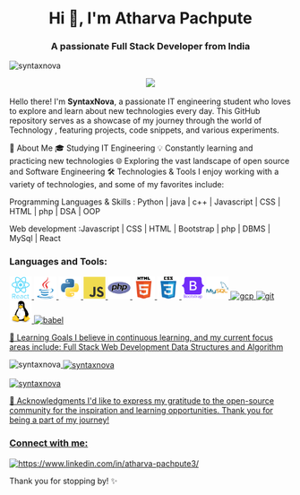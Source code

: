 <h1 align="center">Hi 👋, I'm Atharva Pachpute</h1>
<h3 align="center">A passionate Full Stack Developer from India</h3>
<p align="left"> <img src="https://komarev.com/ghpvc/?username=syntaxnova&label=Profile%20views&color=0e75b6&style=flat" alt="syntaxnova" /> </p>
<p align="center"><img src="https://user-images.githubusercontent.com/74038190/235224431-e8c8c12e-6826-47f1-89fb-2ddad83b3abf.gif"></p>

<p>Hello there! I'm <b>SyntaxNova</b>, a passionate IT engineering student who loves to explore and learn about new technologies every day. This GitHub repository serves as a showcase of my journey through the world of Technology , featuring projects, code snippets, and various experiments.</p>

🚀 About Me
🎓 Studying IT Engineering
💡 Constantly learning and practicing new technologies
🌐 Exploring the vast landscape of open source and Software Engineering 
🛠️ Technologies & Tools
I enjoy working with a variety of technologies, and some of my favorites include:
<p>Programming Languages & Skills : Python | java | c++ | Javascript | CSS | HTML | php | DSA | OOP </p>
<p>Web development :Javascript | CSS | HTML | Bootstrap | php | DBMS | MySql | React </p>
<h3 align="left">Languages and Tools:</h3>
<p align="left">
    <!-- reactjs -->
    <a href="https://reactjs.org/" target="_blank" rel="noreferrer"> <img
            src="https://raw.githubusercontent.com/devicons/devicon/master/icons/react/react-original-wordmark.svg"
            alt="react" width="40" height="40" />
    </a>
    <!-- java -->
    <a href="https://www.java.com" target="_blank" rel="noreferrer">
        <img src="https://raw.githubusercontent.com/devicons/devicon/master/icons/java/java-original.svg" alt="java"
            width="40" height="40" />
    </a>
    <!-- python -->
    <a href="https://www.python.org" target="_blank" rel="noreferrer">
        <img src="https://raw.githubusercontent.com/devicons/devicon/master/icons/python/python-original.svg"
            alt="python" width="40" height="40" />
    </a>
    <!-- js -->
    <a href="https://developer.mozilla.org/en-US/docs/Web/JavaScript" target="_blank" rel="noreferrer"> <img
            src="https://raw.githubusercontent.com/devicons/devicon/master/icons/javascript/javascript-original.svg"
            alt="javascript" width="40" height="40" />
    </a>
    <!-- php -->
    <a href="https://www.php.net" target="_blank" rel="noreferrer">
        <img src="https://raw.githubusercontent.com/devicons/devicon/master/icons/php/php-original.svg" alt="php"
            width="40" height="40" />
    </a>
    <!-- html5 -->
    <a href="https://www.w3.org/html/" target="_blank" rel="noreferrer"> <img
            src="https://raw.githubusercontent.com/devicons/devicon/master/icons/html5/html5-original-wordmark.svg"
            alt="html5" width="40" height="40" />
    </a>
    <!-- css3 -->
    <a href="https://www.w3schools.com/css/" target="_blank" rel="noreferrer"> <img
            src="https://raw.githubusercontent.com/devicons/devicon/master/icons/css3/css3-original-wordmark.svg"
            alt="css3" width="40" height="40" />
    </a>
    <!-- bootstrap -->
    <img src="https://raw.githubusercontent.com/devicons/devicon/master/icons/bootstrap/bootstrap-plain-wordmark.svg"
        alt="bootstrap" width="40" height="40" />
    </a>
    <!-- mysql -->
    <a href="https://www.mysql.com/" target="_blank" rel="noreferrer"> <img
            src="https://raw.githubusercontent.com/devicons/devicon/master/icons/mysql/mysql-original-wordmark.svg"
            alt="mysql" width="40" height="40" />
    </a>
    <!-- google cloud -->
    <a href="https://cloud.google.com" target="_blank" rel="noreferrer"> <img
            src="https://www.vectorlogo.zone/logos/google_cloud/google_cloud-icon.svg" alt="gcp" width="40"
            height="40" /> </a> <a href="https://git-scm.com/" target="_blank" rel="noreferrer"> <img
            src="https://www.vectorlogo.zone/logos/git-scm/git-scm-icon.svg" alt="git" width="40" height="40" />
    </a>
    <!-- linux -->
    <a href="https://www.linux.org/" target="_blank" rel="noreferrer"> <img
            src="https://raw.githubusercontent.com/devicons/devicon/master/icons/linux/linux-original.svg" alt="linux"
            width="40" height="40" />
    </a>
    <!-- babel -->
    <a href="https://babeljs.io/" target="_blank" rel="noreferrer">
        <img src="https://www.vectorlogo.zone/logos/babeljs/babeljs-icon.svg" alt="babel" width="40" height="40" /> </a>
    <a href="https://getbootstrap.com" target="_blank" rel="noreferrer">
</p>

🌱 Learning Goals
I believe in continuous learning, and my current focus areas include:
Full Stack Web Development
Data Structures and Algorithm

<p><img align="left" src="https://github-readme-stats.vercel.app/api/top-langs?username=syntaxnova&show_icons=true&locale=en&layout=compact" alt="syntaxnova" /></p>

<p>&nbsp;<img align="center" src="https://github-readme-stats.vercel.app/api?username=syntaxnova&show_icons=true&locale=en" alt="syntaxnova" /></p>
<p><img align="center" src="https://github-readme-streak-stats.herokuapp.com/?user=syntaxnova&" alt="syntaxnova" /></p>

🙏 Acknowledgments
I'd like to express my gratitude to the open-source community for the inspiration and learning opportunities. Thank you for being a part of my journey!
<h3 align="left">Connect with me:</h3>
<p align="left">
<a href="https://linkedin.com/in/https://www.linkedin.com/in/atharva-pachpute3/" target="blank"><img align="center" src="https://raw.githubusercontent.com/rahuldkjain/github-profile-readme-generator/master/src/images/icons/Social/linked-in-alt.svg" alt="https://www.linkedin.com/in/atharva-pachpute3/" height="30" width="40" /></a>
</p>
Thank you for stopping by! ✨
